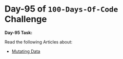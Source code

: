 # **Day-95 of `100-Days-Of-Code` Challenge**

**Day-95 Task:**

Read the following Articles about:
- [Mutating Data](https://nextjs.org/learn/dashboard-app/mutating-data)
